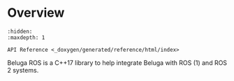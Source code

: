 # Overview

```{toctree}
:hidden:
:maxdepth: 1

API Reference <_doxygen/generated/reference/html/index>
```

Beluga ROS is a C++17 library to help integrate Beluga with ROS (1) and ROS 2 systems.
